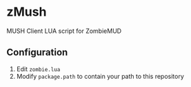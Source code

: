 # zMush
MUSH Client LUA script for ZombieMUD

## Configuration
1. Edit `zombie.lua`
2. Modify `package.path` to contain your path to this repository
